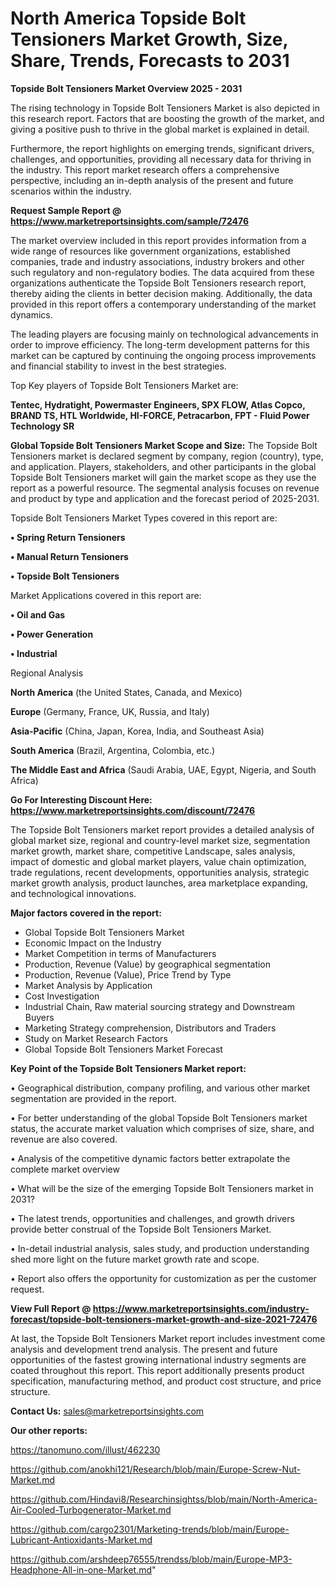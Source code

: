# North America Topside Bolt Tensioners Market Growth, Size, Share, Trends, Forecasts to 2031

<Strong> Topside Bolt Tensioners Market Overview 2025 - 2031</strong>

The rising technology in Topside Bolt Tensioners Market is also depicted in this research report. Factors that are boosting the growth of the market, and giving a positive push to thrive in the global market is explained in detail.

Furthermore, the report highlights on emerging trends, significant drivers, challenges, and opportunities, providing all necessary data for thriving in the industry. This report market research offers a comprehensive perspective, including an in-depth analysis of the present and future scenarios within the industry.

<strong>Request Sample Report @ <a href=https://www.marketreportsinsights.com/sample/72476>https://www.marketreportsinsights.com/sample/72476</a></strong>

The market overview included in this report provides information from a wide range of resources like government organizations, established companies, trade and industry associations, industry brokers and other such regulatory and non-regulatory bodies. The data acquired from these organizations authenticate the Topside Bolt Tensioners research report, thereby aiding the clients in better decision making. Additionally, the data provided in this report offers a contemporary understanding of the market dynamics.

The leading players are focusing mainly on technological advancements in order to improve efficiency. The long-term development patterns for this market can be captured by continuing the ongoing process improvements and financial stability to invest in the best strategies.

Top Key players of Topside Bolt Tensioners Market are:

<strong>Tentec, Hydratight, Powermaster Engineers, SPX FLOW, Atlas Copco, BRAND TS, HTL Worldwide, HI-FORCE, Petracarbon, FPT - Fluid Power Technology SR</strong>

<strong><b>Global Topside Bolt Tensioners Market Scope and Size:</b></strong>
The Topside Bolt Tensioners market is declared segment by company, region (country), type, and application. Players, stakeholders, and other participants in the global Topside Bolt Tensioners market will gain the market scope as they use the report as a powerful resource. The segmental analysis focuses on revenue and product by type and application and the forecast period of 2025-2031.

Topside Bolt Tensioners Market Types covered in this report are:

<strong>• Spring Return Tensioners

• Manual Return Tensioners

• Topside Bolt Tensioners</strong>

Market Applications covered in this report are:

<strong>• Oil and Gas

• Power Generation

• Industrial</strong> 

Regional Analysis

<strong>North America</strong> (the United States, Canada, and Mexico)

<strong>Europe</strong> (Germany, France, UK, Russia, and Italy)

<strong>Asia-Pacific</strong> (China, Japan, Korea, India, and Southeast Asia)

<strong>South America</strong> (Brazil, Argentina, Colombia, etc.)

<strong>The Middle East and Africa</strong> (Saudi Arabia, UAE, Egypt, Nigeria, and South Africa)

<strong>Go For Interesting Discount Here: <a href=https://www.marketreportsinsights.com/discount/72476>https://www.marketreportsinsights.com/discount/72476</a></strong>

The Topside Bolt Tensioners market report provides a detailed analysis of global market size, regional and country-level market size, segmentation market growth, market share, competitive Landscape, sales analysis, impact of domestic and global market players, value chain optimization, trade regulations, recent developments, opportunities analysis, strategic market growth analysis, product launches, area marketplace expanding, and technological innovations.

<strong><b>Major factors covered in the report:</b></strong>
<ul>
  <li>Global Topside Bolt Tensioners Market </li>
  <li>Economic Impact on the Industry</li>
  <li>Market Competition in terms of Manufacturers</li>
  <li>Production, Revenue (Value) by geographical segmentation</li>
  <li>Production, Revenue (Value), Price Trend by Type</li>
  <li>Market Analysis by Application</li>
  <li>Cost Investigation</li>
  <li>Industrial Chain, Raw material sourcing strategy and Downstream Buyers</li>
  <li>Marketing Strategy comprehension, Distributors and Traders</li>
  <li>Study on Market Research Factors</li>
  <li>Global Topside Bolt Tensioners Market Forecast</li>
</ul>

<strong><b>Key Point of the Topside Bolt Tensioners Market report:</b></strong>

• Geographical distribution, company profiling, and various other market segmentation are provided in the report.

• For better understanding of the global Topside Bolt Tensioners market status, the accurate market valuation which comprises of size, share, and revenue are also covered.

• Analysis of the competitive dynamic factors better extrapolate the complete market overview

• What will be the size of the emerging Topside Bolt Tensioners market in 2031?

• The latest trends, opportunities and challenges, and growth drivers provide better construal of the Topside Bolt Tensioners Market.

• In-detail industrial analysis, sales study, and production understanding shed more light on the future market growth rate and scope.

• Report also offers the opportunity for customization as per the customer request.

<strong><b>View Full Report @ <a href=https://www.marketreportsinsights.com/industry-forecast/topside-bolt-tensioners-market-growth-and-size-2021-72476>https://www.marketreportsinsights.com/industry-forecast/topside-bolt-tensioners-market-growth-and-size-2021-72476</a></b></strong>


At last, the Topside Bolt Tensioners Market report includes investment come analysis and development trend analysis. The present and future opportunities of the fastest growing international industry segments are coated throughout this report. This report additionally presents product specification, manufacturing method, and product cost structure, and price structure.

<strong>Contact Us:</strong>
sales@marketreportsinsights.com

<strong>Our other reports:</strong>

<a href=https://tanomuno.com/illust/462230>https://tanomuno.com/illust/462230</a>

<a href=https://github.com/anokhi121/Research/blob/main/Europe-Screw-Nut-Market.md>https://github.com/anokhi121/Research/blob/main/Europe-Screw-Nut-Market.md</a>

<a href=https://github.com/Hindavi8/Researchinsightss/blob/main/North-America-Air-Cooled-Turbogenerator-Market.md>https://github.com/Hindavi8/Researchinsightss/blob/main/North-America-Air-Cooled-Turbogenerator-Market.md</a>

<a href=https://github.com/cargo2301/Marketing-trends/blob/main/Europe-Lubricant-Antioxidants-Market.md>https://github.com/cargo2301/Marketing-trends/blob/main/Europe-Lubricant-Antioxidants-Market.md</a>

<a href=https://github.com/arshdeep76555/trendss/blob/main/Europe-MP3-Headphone-All-in-one-Market.md>https://github.com/arshdeep76555/trendss/blob/main/Europe-MP3-Headphone-All-in-one-Market.md</a>"
